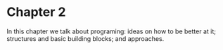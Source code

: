 # Chapter 2

In this chapter we talk about programing: ideas on how to be better at it; structures and basic building blocks; and approaches.

